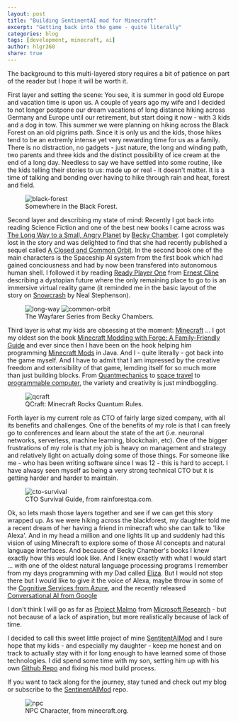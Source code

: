 ```yaml
---
layout: post
title: "Building SentinentAI mod for Minecraft"
excerpt: "Getting back into the game - quite literally"
categories: blog
tags: [development, minecraft, ai]
author: hlgr360
share: true
---
```


The background to this multi-layered story requires a bit of patience on part of the reader but I  hope it will be worth it. 

First layer and setting the scene: You see, it is summer in good old Europe and vacation time is upon us. A couple of years ago my wife and I decided to not longer postpone our dream vacations of long distance hiking across Germany and Europe until our retirement, but start doing it now - with 3 kids and a dog in tow. This summer we were planning on hiking across the Black Forest on an old pigrims path. Since it is only us and the kids, those hikes tend to be an extremly intense yet very rewarding time for us as a family. There is no distraction, no gadgets - just nature, the long and winding path, two parents and three kids and the distinct possibility of ice cream at the end of a long day. Needless to say we have settled into some routine, like the kids telling their stories to us: made up or real - it doesn't matter. It is a time of talking and bonding over having to hike through rain and heat, forest and field. 

<figure>
	<img src="/blog/images/sentinent-ai-minecraft/blackforest.jpg" alt="black-forest">
	<figcaption>Somewhere in the Black Forest.</figcaption>
</figure>


Second layer and describing my state of mind: Recently I got back into reading Science Fiction and one of the best new books I came across was [The Long Way to a Small, Angry Planet](https://www.amazon.com/Long-Small-Angry-Planet-Wayfarers/dp/0062444131) by [Becky Chamber](https://en.wikipedia.org/wiki/The_Long_Way_to_a_Small,_Angry_Planet). I got completely lost in the story and was delighted to find that she had recently published a sequel called [A Closed and Common Orbit](https://www.amazon.com/Closed-Common-Orbit-Wayfarers/dp/0062569406). In the second book one of the main characters is the Spaceship AI system from the first book which had gained conciousness and had by now been transfered into autonomous human shell. I followed it by reading [Ready Player One](https://www.amazon.com/Ready-Player-One-Ernest-Cline/dp/0307887448/) from [Ernest Cline](https://en.wikipedia.org/wiki/Ready_Player_One) describing a dystopian future where the only remaining place to go to is an immersive virtual reality game (it reminded me in the basic layout of the story on [Snowcrash](https://www.amazon.com/Snow-Crash-Neal-Stephenson-ebook/dp/B002RI9KAE) by Neal Stephenson).

<figure class="half">
	<img src="/blog/images/sentinent-ai-minecraft/A-long-way.png" alt="long-way">
	<img src="/blog/images/sentinent-ai-minecraft/A-closed-orbit.png" alt="common-orbit">
	<figcaption>The Wayfarer Series from Becky Chambers.</figcaption>
</figure>

Third layer is what my kids are obsessing at the moment: [Minecraft](http://minecraft.org) ... I got my oldest son the book [Minecraft Modding with Forge: A Family-Friendly Guide](https://www.amazon.com/Minecraft-Modding-Forge-Family-Friendly-Building/dp/1491918896) and ever since then I have been on the hook helping him programming [Minecraft Mods](https://github.com/alx365/minecraft_mods) in Java. And I - quite literally - got back into the game myself. And I have to admit that I am impressed by the creative freedom and extensibility of that game, lemding itself for so much more than just building blocks. From [Quantmechanics](http://qcraft.org/about/) to [space travel](https://micdoodle8.com/mods/galacticraft/) to [programmable computer](http://www.computercraft.info), the variety and creativity is just mindboggling. 

<figure>
	<img src="/blog/images/sentinent-ai-minecraft/qcraft.png" alt="qcraft">
	<figcaption>QCraft: Minecraft Rocks Quantum Rules.</figcaption>
</figure>

Forth layer is my current role as CTO of fairly large sized company, with all its benefits and challenges. One of the benefits of my role is that I can freely go to conferences and learn about the state of the art (i.e. neuronal networks, serverless, machine learning, blockchain, etc). One of the bigger frustrations of my role is that my job is heavy on management and strategy and relatively light on actually doing some of those things. For someone like me - who has been writing software since I was 12 - this is hard to accept. I have alwasy seen myself as being a very strong technical CTO but it is getting harder and harder to maintain.

<figure>
	<img src="/blog/images/sentinent-ai-minecraft/cto-survival-guide.png" alt="cto-survival">
	<figcaption>CTO Survival Guide, from rainforestqa.com.</figcaption>
</figure>

Ok, so lets mash those layers together and see if we can get this story wrapped up. As we were hiking across the blackforest, my daughter told me a recent dream of her having a friend in minecraft who she can talk to 'like Alexa'. And in my head a million and one lights lit up and suddenly had this vision of using Minecraft to explore some of those AI concepts and natural language interfaces. And because of Becky Chamber's books I knew exactly how this would look like. And I knew exactly with what I would start ... with one of the oldest natural language processing programs I remember from my days programming with my Dad called [Eliza](https://en.wikipedia.org/wiki/ELIZA). But I would not stop there but I would like to give it the voice of Alexa, maybe throw in some of the [Cognitive Services from Azure](https://azure.microsoft.com/en-us/services/cognitive-services/), and the recently released [Conversational AI from Google](https://conversationai.github.io)

I don't think I will go as far as [Project Malmo](https://github.com/Microsoft/malmo) from [Microsoft Research](https://www.microsoft.com/en-us/research/project/project-malmo/) - but not because of a lack of aspiration, but more realistically because of lack of time. 

I decided to call this sweet little project of mine [SentitentAIMod](https://github.com/hlgr360/SentinentAImod) and I sure hope that my kids - and especially my daughter - keep me honest and on track to actually stay with it for long enough to have learned some of those technologies. I did spend some time with my son, setting him up with his own [Github Repo](https://github.com/alx365/minecraft_mods) and fixing his mod build process. 

If you want to tack along for the journey, stay tuned and check out my blog or subscribe to the [SentinentAIMod](https://github.com/hlgr360/SentinentAImod) repo.

<figure>
	<img src="/blog/images/sentinent-ai-minecraft/npc.png" alt="npc">
	<figcaption>NPC Character, from minecraft.org.</figcaption>
</figure>
